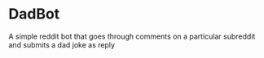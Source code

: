 # DadBot
A simple reddit bot that goes through comments on a particular subreddit and submits a dad joke as reply
